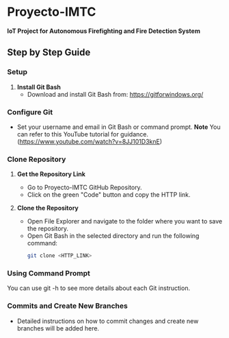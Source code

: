 # Proyecto-IMTC
**IoT Project for Autonomous Firefighting and Fire Detection System**

## Step by Step Guide

### Setup
1. **Install Git Bash**
   - Download and install Git Bash from: https://gitforwindows.org/

### Configure Git
- Set your username and email in Git Bash or command prompt.
**Note** You can refer to this YouTube tutorial for guidance. (https://www.youtube.com/watch?v=8JJ101D3knE)

### Clone Repository
1. **Get the Repository Link**
   - Go to Proyecto-IMTC GitHub Repository.
   - Click on the green "Code" button and copy the HTTP link.

2. **Clone the Repository**
   - Open File Explorer and navigate to the folder where you want to save the repository.
   - Open Git Bash in the selected directory and run the following command:
     ```bash
     git clone <HTTP_LINK>

### Using Command Prompt 
You can use git -h to see more details about each Git instruction. 

### Commits and Create New Branches
- Detailed instructions on how to commit changes and create new branches will be added here.

